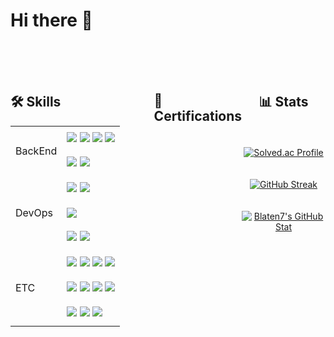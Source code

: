 <h1>Hi there 👋</h1><br><br><br>

<div style="display: flex; justify-content: space-between; align-items: flex-start;">
    <div style="width: 60%;">
        <h2>🛠️ Skills</h2>
        <table>
            <tr>
                <td rowspan="2" style="vertical-align: middle; height: 80px;">BackEnd</td>
                <td>
                    <img src="https://img.shields.io/badge/java-007396?style=for-the-badge&logo=java&logoColor=white">
                    <img src="https://img.shields.io/badge/springboot-6DB33F?style=for-the-badge&logo=springboot&logoColor=white">
                    <img src="https://img.shields.io/badge/spring%20data%20jpa-004225?style=for-the-badge&logo=spring&logoColor=white">
                    <img src="https://img.shields.io/badge/spring%20security-6DB33F?style=for-the-badge&logo=springsecurity&logoColor=white">
                </td>
            </tr>
            <tr>
                <td>
                    <img src="https://img.shields.io/badge/mybatis-DD0700?style=for-the-badge&logo=mybatis&logoColor=white">
                    <img src="https://img.shields.io/badge/gradle-02303A?style=for-the-badge&logo=gradle&logoColor=white">
                </td>
            </tr>
            <tr>
                <td rowspan="3" style="vertical-align: middle; height: 120px;">DevOps</td>
                <td>
                    <img src="https://img.shields.io/badge/mysql-4479A1?style=for-the-badge&logo=mysql&logoColor=white">
                    <img src="https://img.shields.io/badge/oracle-F80000?style=for-the-badge&logo=oracle&logoColor=white">
                </td>
            </tr>
            <tr>
                <td>
                    <img src="https://img.shields.io/badge/apache%20tomcat-F8DC75?style=for-the-badge&logo=apachetomcat&logoColor=white">
                </td>
            </tr>
            <tr>
                <td>
                    <img src="https://img.shields.io/badge/aws%20ec2-FF9900?style=for-the-badge&logo=amazonaws&logoColor=white">
                    <img src="https://img.shields.io/badge/ubuntu-E95420?style=for-the-badge&logo=ubuntu&logoColor=white">
                </td>
            </tr>
            <tr>
                <td rowspan="3" style="vertical-align: middle; height: 120px;">ETC</td>
                <td>
                    <img src="https://img.shields.io/badge/jsp-007396?style=for-the-badge&logo=eclipse&logoColor=white">
                    <img src="https://img.shields.io/badge/ajax-0078D7?style=for-the-badge&logo=microsoft&logoColor=white">
                    <img src="https://img.shields.io/badge/jquery-0769AD?style=for-the-badge&logo=jquery&logoColor=white">
                    <img src="https://img.shields.io/badge/jstl-333333?style=for-the-badge&logo=java&logoColor=white">
                </td>
            </tr>
            <tr>
                <td>
                    <img src="https://img.shields.io/badge/javascript-F7DF1E?style=for-the-badge&logo=javascript&logoColor=black">
                    <img src="https://img.shields.io/badge/html5-E34F26?style=for-the-badge&logo=html5&logoColor=white">
                    <img src="https://img.shields.io/badge/css3-1572B6?style=for-the-badge&logo=css3&logoColor=white">
                    <img src="https://img.shields.io/badge/react-61DAFB?style=for-the-badge&logo=react&logoColor=black">
                </td>
            </tr>
            <tr>
                <td>
                    <img src="https://img.shields.io/badge/hibernate-59666C?style=for-the-badge&logo=hibernate&logoColor=white">
                    <img src="https://img.shields.io/badge/thymeleaf-005F0F?style=for-the-badge&logo=thymeleaf&logoColor=white">
                    <img src="https://img.shields.io/badge/ibatis-DD0700?style=for-the-badge&logo=ibatis&logoColor=white">
                </td>
            </tr>
        </table>
    </div><br><br><br>
    <div>
        <h2>📜 Certifications</h2><br>
    </div><br><br><br>
    <div style="width: 35%; text-align: center;">
        <h2>📊 Stats</h2><br><br>
        <a href="https://solved.ac/lasercannon/">
            <img src="http://mazassumnida.wtf/api/v2/generate_badge?boj=lasercannon" alt="Solved.ac Profile">
        </a><br><br><br>
        <a href="https://git.io/streak-stats"><img src="https://github-readme-streak-stats.herokuapp.com?user=Blaten7&theme=highcontrast&hide_border=true&border_radius=50&date_format=%5BY.%5Dn.j" alt="GitHub Streak" /></a><br><br><br>
        <a href="https://github.com/Blaten7/github-readme-stats">
            <img src="https://github-readme-stats.vercel.app/api/top-langs/?username=Blaten7" alt="Blaten7's GitHub Stat"></img>
        </a>
    </div>
</div>
